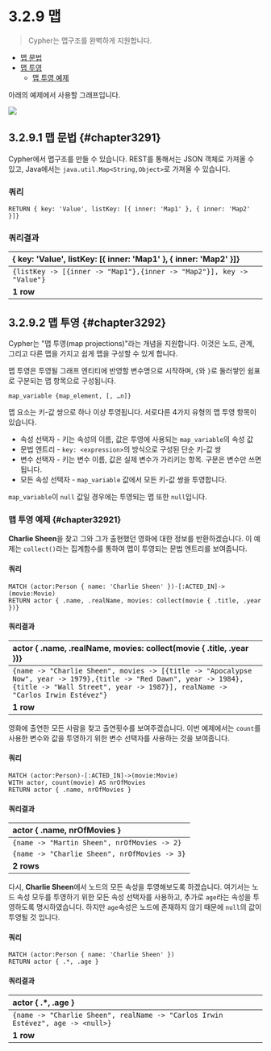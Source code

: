 # 3.2.9 맵

> Cypher는 맵구조를 완벽하게 지원합니다.

* [맵 문법](#chapter3291)
* [맵 투영](#chapter3292)
  * [맵 투영 예제](#chapter32921)
  
아래의 예제에서 사용할 그래프입니다.

![](https://neo4j.com/docs/developer-manual/current/images/Maps-1.svg)
  
## 3.2.9.1 맵 문법 {#chapter3291}

Cypher에서 맵구조를 만들 수 있습니다. REST를 통해서는 JSON 객체로 가져올 수 있고, Java에서는 `java.util.Map<String,Object>`로 가져올 수 있습니다.

### 쿼리

```cypher
RETURN { key: 'Value', listKey: [{ inner: 'Map1' }, { inner: 'Map2' }]}
```

### 쿼리결과

| { key: 'Value', listKey: [{ inner: 'Map1' }, { inner: 'Map2' }]} |
| :--- |
| `{listKey -> [{inner -> "Map1"},{inner -> "Map2"}], key -> "Value"}` |
| **1 row** |

## 3.2.9.2 맵 투영 {#chapter3292}

Cypher는 "맵 투영(map projections)"라는 개념을 지원합니다. 이것은 노드, 관계, 그리고 다른 맵을 가지고 쉽게 맵을 구성할 수 있게 합니다.

맵 투영은 투영될 그래프 엔티티에 반영할 변수명으로 시작하며, `{`와 `}`로 둘러쌓인 쉼표로 구분되는 맵 항목으로 구성됩니다.

```cypher
map_variable {map_element, [, …​n]}
```

맵 요소는 키-값 쌍으로 하나 이상 투영됩니다. 서로다른 4가지 유형의 맵 투영 항목이 있습니다.

* 속성 선택자 - 키는 속성의 이름, 값은 투영에 사용되는 `map_variable`의 속성 값
* 문법 엔트리 - `key: <expression>`의 방식으로 구성된 단순 키-값 쌍
* 변수 선택자 - 키는 변수 이름, 값은 실제 변수가 가리키는 항목. 구문은 변수만 쓰면 됩니다.
* 모든 속성 선택자 - `map_variable` 값에서 모든 키-값 쌍을 투영합니다.

`map_variable`이 `null` 값일 경우에는 투영되는 맵 또한 `null`입니다.

### 맵 투영 예제 {#chapter32921}

**Charlie Sheen**을 찾고 그와 그가 출현했던 영화에 대한 정보를 반환하겠습니다. 이 예제는 `collect()`라는 집계함수를 통하여 맵이 투영되는 문법 엔트리를 보여줍니다.

#### 쿼리

```cypher
MATCH (actor:Person { name: 'Charlie Sheen' })-[:ACTED_IN]->(movie:Movie)
RETURN actor { .name, .realName, movies: collect(movie { .title, .year })}
```

#### 쿼리결과

| actor { .name, .realName, movies: collect(movie { .title, .year })} |
| :--- |
| `{name -> "Charlie Sheen", movies -> [{title -> "Apocalypse Now", year -> 1979},{title -> "Red Dawn", year -> 1984},{title -> "Wall Street", year -> 1987}], realName -> "Carlos Irwin Estévez"}` |
| **1 row** |

영화에 출연한 모든 사람을 찾고 출연횟수를 보여주겠습니다. 이번 예제에서는 `count`를 사용한 변수와 값을 투영하기 위한 변수 선택자를 사용하는 것을 보여줍니다.

#### 쿼리

```cypher
MATCH (actor:Person)-[:ACTED_IN]->(movie:Movie)
WITH actor, count(movie) AS nrOfMovies
RETURN actor { .name, nrOfMovies }
```

#### 쿼리결과

| actor { .name, nrOfMovies } |
| :--- |
| `{name -> "Martin Sheen", nrOfMovies -> 2}` |
| `{name -> "Charlie Sheen", nrOfMovies -> 3}` |
| **2 rows** |

다시, **Charlie Sheen**에서 노드의 모든 속성을 투영해보도록 하겠습니다. 여기서는 노드 속성 모두를 투영하기 위한 모든 속성 선택자를 사용하고, 추가로 `age`라는 속성을 투영하도록 명시하였습니다. 하지만 `age`속성은 노드에 존재하지 않기 때문에 `null`의 값이 투영될 것 입니다.

#### 쿼리

```cypher
MATCH (actor:Person { name: 'Charlie Sheen' })
RETURN actor { .*, .age }
```

#### 쿼리결과

| actor { .*, .age } |
| :--- |
| `{name -> "Charlie Sheen", realName -> "Carlos Irwin Estévez", age -> <null>}` |
| **1 row** |
